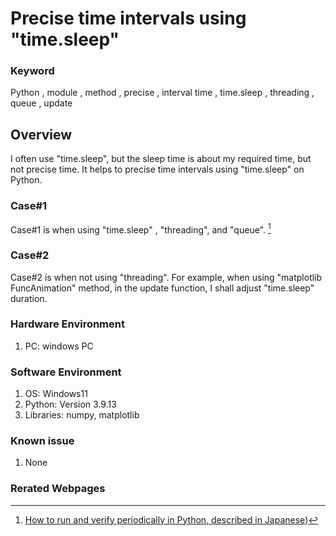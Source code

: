 # Precise time intervals using "time.sleep"

### Keyword
Python , module , method , precise , interval time , time.sleep , threading , queue , update 

## Overview
I often use "time.sleep", but the sleep time is about my required time, but not precise time.
It helps to precise time intervals using "time.sleep" on Python.

### Case#1
Case#1 is when using "time.sleep" , "threading", and "queue". [^1]

### Case#2
Case#2 is when not using "threading". For example, when using "matplotlib FuncAnimation" method, in the update function, I shall adjust "time.sleep" duration.
   
### Hardware Environment
  1. PC: windows PC
     
### Software Environment
  1. OS: Windows11
  2. Python: Version 3.9.13
  3. Libraries: numpy, matplotlib
     
### Known issue
  1. None
     
### Rerated Webpages
[^1]: [How to run and verify periodically in Python,  described in Japanese](https://qiita.com/montblanc18/items/05715730d99d450fd0d3))
